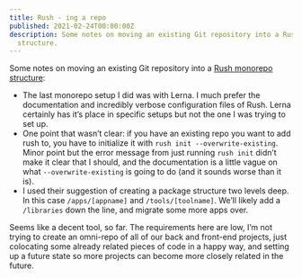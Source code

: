 ```yaml
---
title: Rush - ing a repo
published: 2021-02-24T00:00:00Z
description: Some notes on moving an existing Git repository into a Rush monorepo
  structure.
---
```

Some notes on moving an existing Git repository into a [Rush monorepo structure](https://rushjs.io):
- The last monorepo setup I did was with Lerna. I much prefer the documentation and incredibly verbose configuration files of Rush. Lerna certainly has it’s place in specific setups but not the one I was trying to set up.
- One point that wasn’t clear: if you have an existing repo you want to add rush to, you have to initialize it with `rush init --overwrite-existing`. Minor point but the error message from just running `rush init` didn’t make it clear that I should, and the documentation is a little vague on what `--overwrite-existing` is going to do (and it sounds worse than it is).
- I used their suggestion of creating a package structure two levels deep. In this case `/apps/[appname]` and `/tools/[toolname]`. We’ll likely add a `/libraries` down the line, and migrate some more apps over.

Seems like a decent tool, so far. The requirements here are low, I’m not trying to create an omni-repo of all of our back and front-end projects, just colocating some already related pieces of code in a happy way, and setting up a future state so more projects can become more closely related in the future.